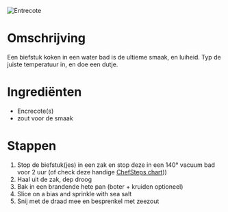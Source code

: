 ![Entrecote](https://chowdown.io/images/new-york-strip.jpg)

# Omschrijving

Een biefstuk koken in een water bad is de ultieme smaak, en luiheid. Typ de juiste temperatuur in, en doe een dutje.

# Ingrediënten

* Encrecote(s)
* zout voor de smaak

# Stappen

1. Stop de biefstuk(jes) in een zak en stop deze in een 140° vacuum bad voor 2 uur (of check deze handige [ChefSteps chart](https://s3.amazonaws.com/chefsteps/static/ChefSteps-SousVideReference.pdf)))
2. Haal uit de zak, dep droog
3. Bak in een brandende hete pan (boter + kruiden optioneel)
4. Slice on a bias and sprinkle with sea salt
4. Snij met de draad mee en besprenkel met zeezout
